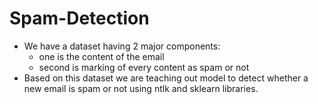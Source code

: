 # Spam-Detection
* We have a dataset having 2 major components: 
  * one is the content of the email
  * second is marking of every content as spam or not
* Based on this dataset we are teaching out model to detect whether a new email is spam or not using ntlk and sklearn libraries.

